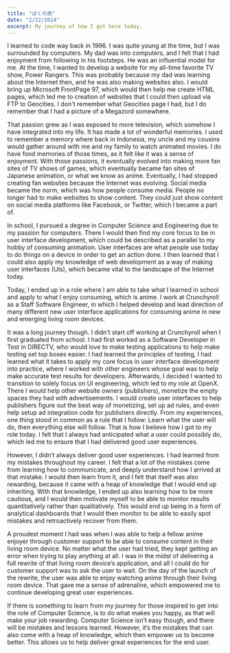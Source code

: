 ```yaml
---
title: "ぼくの旅"
date: "2/22/2024"
excerpt: My journey of how I got here today.
---
```


I learned to code way back in 1996. I was quite young at the time, but I was surrounded by computers. My dad was into computers, and I felt that I had enjoyment from following in his footsteps. He was an influential model for me. At the time, I wanted to develop a website for my all-time favorite TV show, Power Rangers. This was probably because my dad was learning about the Internet then, and he was also making websites also. I would bring up Microsoft FrontPage 97, which would then help me create HTML pages, which led me to creation of websites that I could then upload via FTP to Geocities. I don't remember what Geocities page I had, but I do remember that I had a picture of a Megazord somewhere.

That passion grew as I was exposed to more television, which somehow I have integrated into my life. It has made a lot of wonderful memories. I used to remember a memory where back in Indonesia, my uncle and my cousins would gather around with me and my family to watch animated movies. I do have fond memories of those times, as it felt like it was a sense of enjoyment. With those passions, it eventually evolved into making more fan sites of TV shows of games, which eventually became fan sites of Japanese animation, or what we know as anime. Eventually, I had stopped creating fan websites because the Internet was evolving. Social media became the norm, which was how people consume media. People no longer had to make websites to show content. They could just show content on social media platforms like Facebook, or Twitter, which I became a part of.

In school, I pursued a degree in Computer Science and Engineering due to my passion for computers. There I would then find my core focus to be in user interface development, which could be described as a parallel to my hobby of consuming animation. User interfaces are what people use today to do things on a device in order to get an action done. I then learned that I could also apply my knowledge of web development as a way of making user interfaces (UIs), which became vital to the landscape of the Internet today.

Today, I ended up in a role where I am able to take what I learned in school and apply to what I enjoy consuming, which is anime. I work at Crunchyroll as a Staff Software Engineer, in which I helped develop and lead direction of many different new user interface applications for consuming anime in new and emerging living room devices.

It was a long journey though. I didn’t start off working at Crunchyroll when I first graduated from school. I had first worked as a Software Developer in Test in DIRECTV, who would love to make testing applications to help make testing set top boxes easier. I had learned the principles of testing, I had learned what it takes to apply my core focus in user interface development into practice, where I worked with other engineers whose goal was to help make accurate test results for developers. Afterwards, I decided I wanted to transition to solely focus on UI engineering, which led to my role at OpenX. There I would help other website owners (publishers), monetize the empty spaces they had with advertisements. I would create user interfaces to help publishers figure out the best way of monetizing, set up ad rules, and even help setup ad integration code for publishers directly. From my experiences, one thing stood in common as a rule that I follow: Learn what the user will do, then everything else will follow. That is how I believe how I got to my role today. I felt that I always had anticipated what a user could possibly do, which led me to ensure that I had delivered good user experiences.

However, I didn’t always deliver good user experiences. I had learned from my mistakes throughout my career. I felt that a lot of the mistakes come from learning how to communicate, and deeply understand how I arrived at that mistake. I would then learn from it, and I felt that itself was also rewarding, because it came with a heap of knowledge that I would end up inheriting. With that knowledge, I ended up also learning how to be more cautious, and I would then motivate myself to be able to monitor results quantitatively rather than qualitatively. This would end up being in a form of analytical dashboards that I would then monitor to be able to easily spot mistakes and retroactively recover from them.

A proudest moment I had was when I was able to help a fellow anime enjoyer through customer support to be able to consume content in their living room device. No matter what the user had tried, they kept getting an error when trying to play anything at all. I was in the midst of delivering a full rewrite of that living room device’s application, and all I could do for customer support was to ask the user to wait. On the day of the launch of the rewrite, the user was able to enjoy watching anime through their living room device. That gave me a sense of adrenaline, which empowered me to continue developing great user experiences.

If there is something to learn from my journey for those inspired to get into the role of Computer Science, is to do what makes you happy, as that will make your job rewarding. Computer Science isn’t easy though, and there will be mistakes and lessons learned. However, it’s the mistakes that can also come with a heap of knowledge, which then empower us to become better. This allows us to help deliver great experiences for the end user.
